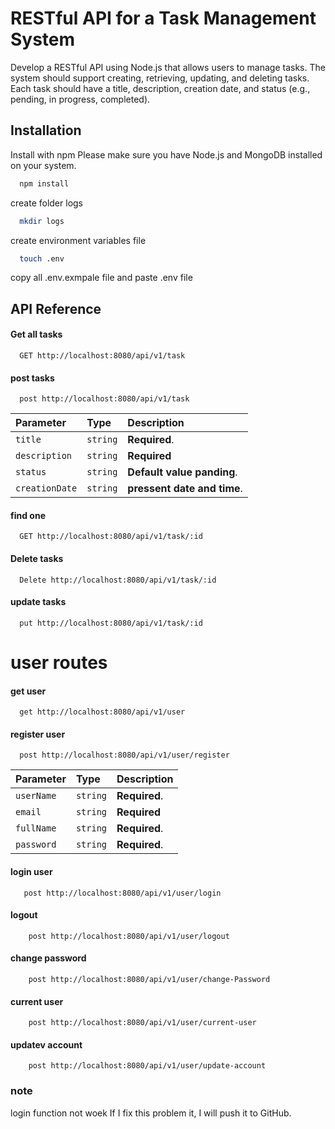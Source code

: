 
# RESTful API for a Task Management System

Develop a RESTful API using Node.js that allows users to manage tasks. The
system should support creating, retrieving, updating, and deleting tasks. Each task should
have a title, description, creation date, and status (e.g., pending, in progress, completed).




## Installation

Install  with npm Please make sure you have Node.js and MongoDB installed on your system.

```bash
  npm install 
```

create folder logs
```bash
  mkdir logs 
```
create environment variables file
```bash
  touch .env
```

copy all .env.exmpale file  and paste .env file
## API Reference

#### Get all tasks 

```http
  GET http://localhost:8080/api/v1/task
```

#### post tasks 

```http
  post http://localhost:8080/api/v1/task
```

| Parameter | Type     | Description                       |
| :-------- | :------- | :-------------------------------- |
| `title`      | `string` | **Required**.|
| `description`      | `string` | **Required** |
| `status`      | `string` | **Default value panding**.  |
| `creationDate`      | `string` | **pressent date and time**.  |

#### find one 

```http
  GET http://localhost:8080/api/v1/task/:id
```


#### Delete tasks 

```http
  Delete http://localhost:8080/api/v1/task/:id
```


#### update tasks 

```http
  put http://localhost:8080/api/v1/task/:id
```

# user routes 

#### get  user 

```http
  get http://localhost:8080/api/v1/user
```
#### register user 

```http
  post http://localhost:8080/api/v1/user/register
```
| Parameter | Type     | Description                       |
| :-------- | :------- | :-------------------------------- |
| `userName`      | `string` | **Required**.|
| `email`      | `string` | **Required** |
| `fullName`      | `string` |  **Required**.  |
| `password`      | `string` | **Required**.  |

#### login user 

```http
   post http://localhost:8080/api/v1/user/login
```
#### logout

```http
    post http://localhost:8080/api/v1/user/logout
```

#### change password 

```http
    post http://localhost:8080/api/v1/user/change-Password
```
#### current user

```http
    post http://localhost:8080/api/v1/user/current-user
```
#### updatev account
```http
    post http://localhost:8080/api/v1/user/update-account
```

### note 

login function not woek If I fix this problem it, I will push it to GitHub.

